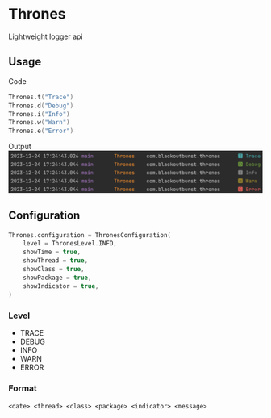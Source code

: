 # Thrones
Lightweight logger api

## Usage
Code
```kotlin
Thrones.t("Trace")
Thrones.d("Debug")
Thrones.i("Info")
Thrones.w("Warn")
Thrones.e("Error")
```
Output
![./readme/log_output.png](./readme/log_output.png)

## Configuration
```kotlin
Thrones.configuration = ThronesConfiguration(
    level = ThronesLevel.INFO,
    showTime = true,
    showThread = true,
    showClass = true,
    showPackage = true,
    showIndicator = true,
)
```

### Level
- TRACE
- DEBUG
- INFO
- WARN
- ERROR

### Format
`<date> <thread> <class> <package> <indicator> <message>`